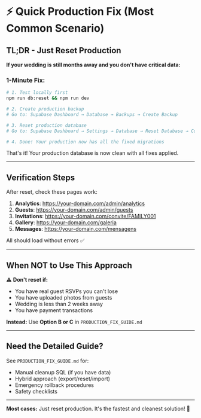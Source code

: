 # ⚡ Quick Production Fix (Most Common Scenario)

## TL;DR - Just Reset Production

**If your wedding is still months away and you don't have critical data:**

### 1-Minute Fix:

```bash
# 1. Test locally first
npm run db:reset && npm run dev

# 2. Create production backup
# Go to: Supabase Dashboard → Database → Backups → Create Backup

# 3. Reset production database
# Go to: Supabase Dashboard → Settings → Database → Reset Database → Confirm

# 4. Done! Your production now has all the fixed migrations
```

That's it! Your production database is now clean with all fixes applied.

---

## Verification Steps

After reset, check these pages work:

1. **Analytics**: https://your-domain.com/admin/analytics
2. **Guests**: https://your-domain.com/admin/guests
3. **Invitations**: https://your-domain.com/convite/FAMILY001
4. **Gallery**: https://your-domain.com/galeria
5. **Messages**: https://your-domain.com/mensagens

All should load without errors ✅

---

## When NOT to Use This Approach

⚠️ **Don't reset if:**
- You have real guest RSVPs you can't lose
- You have uploaded photos from guests
- Wedding is less than 2 weeks away
- You have payment transactions

**Instead:** Use **Option B or C** in `PRODUCTION_FIX_GUIDE.md`

---

## Need the Detailed Guide?

See `PRODUCTION_FIX_GUIDE.md` for:
- Manual cleanup SQL (if you have data)
- Hybrid approach (export/reset/import)
- Emergency rollback procedures
- Safety checklists

---

**Most cases:** Just reset production. It's the fastest and cleanest solution! 🚀
